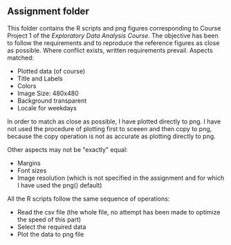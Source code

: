 ## Assignment folder

This folder contains the R scripts and png figures corresponding to Course Project 1 of the *Exploratory Data Analysis Course*. The objective has been to follow the requirements and to reproduce the reference figures as close as 
possible. Where conflict exists, written requirements prevail. Aspects matched:
* Plotted data (of course)
* Title and Labels
* Colors
* Image Size: 480x480
* Background transparent
* Locale for weekdays

In order to match as close as possible, I have plotted directly to png. I have not used the procedure of plotting first to sceeen and then copy to png, because the copy operation is not as accurate as plotting directly to png.

Other aspects may not be "exactly" equal:
* Margins
* Font sizes
* Image resolution (which is not specified in the assignment and for which I have used the png() default)

All the R scripts follow the same sequence of operations:
* Read the csv file (the whole file, no attempt has been made to optimize the speed of this part)
* Select the required data
* Plot the data to png file